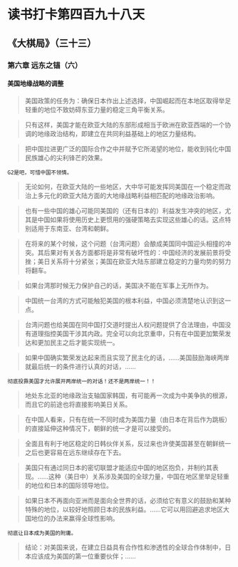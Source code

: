 # 读书打卡第四百九十八天
## 《大棋局》（三十三）
### 第六章 远东之锚（六）
#### 美国地缘战略的调整

> 美国政策的任务为：确保日本作出上述选择，中国崛起而在本地区取得举足轻重的地位不致妨碍东亚力量的稳定三角平衡关系。

> 只有这样，美国才能在欧亚大陆的东部形成相当于欧洲在欧亚西端的一个协调的地缘政治结构，即建立在共同利益基础上的地区力量结构。

> 把中国拉进更广泛的国际合作之中并赋予它所渴望的地位，能收到钝化中国民族雄心的尖利锋芒的效果。
```
G2是吧，可惜中国不领情。
```
> 无论如何，在欧亚大陆的一些地区，大中华可能发挥同美国在一个稳定而政治上多元化的欧亚大陆方面的大地缘战略利益相匹配的地缘政治影响。

> 也有一些中国的雄心可能同美国的（还有日本的）利益发生冲突的地区，尤其是中国如果将使用历史上更惯用的强硬策略去实现这些雄心的话。这点特别适用于东南亚、台湾和朝鲜。

> 在将来的某个时候，这个问题（台湾问题）会酿成美国同中国迎头相撞的冲突。其后果对有关各方面都将是非常有破坏性的：中国经济的发展前景将受挫；美日关系将十分紧张；美国在欧亚大陆东部建立稳定的力量均势的努力将翻车。

> 如果台湾那时候无力保护自己的话，美国决不能在军事上无所作为。

> 中国统一台湾的方式可能触犯美国的根本利益，中国必须清楚地认识到这一点。

> 台湾问题也给美国在同中国打交道时提出人权问题提供了合法理由，中国没有道理指控美国干涉其内政。完全可以向北京重申，只有在中国更加繁荣发达和更加民主之后才能实现统一。

> 如果中国确实繁荣发达起来而且实现了民主化的话，……美国鼓励海峡两岸就最后统一的条件进行认真的对话，……
```
彻底投靠美国才允许展开两岸统一的对话！还不是两岸统一！！
```
> 地处东北亚的地缘政治支轴国家韩国，有可能再一次成为中美争执的根源，而且它的前途也将直接影响美日关系。

> 在中国人看来，只有在统一不同时成为美国力量（由日本在背后作为跳板）的直接延伸这种情况下，朝鲜的统一才是可以接受的。

> 全面且有利于地区稳定的日韩伙伴关系，反过来也许使美国甚至在朝鲜统一之后也更容易在远东继续存在下去。

> 美国只有通过同日本的密切联盟才能适应中国的地区抱负，并制约其表现。……这种（美日中）关系涉及美国的全球力量，中国在地区里举足轻重的地位和日本的国际领导地位。

> 如果日本不再面向亚洲而是面向全世界的话，必须给它有意义的鼓励和某种特殊的地位，以较好地照顾日本的民族利益。……它可以用回避追求地区大国地位的办法来赢得全球性影响。
```
彻底让日本成为美国的附庸。
```
> 结论：对美国来说，在建立日益具有合作性和渗透性的全球合作体制中，日本应该成为美国的第一位重要伙伴；……